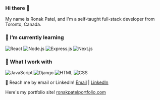 ### Hi there 👋

My name is Ronak Patel, and I'm a self-taught full-stack developer from Toronto, Canada.

### 🌱 I’m currently learning 
![React](https://img.shields.io/badge/React-16.x-blue?style=for-the-badge&logo=react)
![Node.js](https://img.shields.io/badge/Node.js-14.x-green?style=for-the-badge&logo=node.js)
![Express.js](https://img.shields.io/badge/Express.js-4.x-lightgrey?style=for-the-badge&logo=express)
![Next.js](https://img.shields.io/badge/Next.js-12.x-black?style=for-the-badge&logo=next.js)

### 🌱 What I work with
![JavaScript](https://img.shields.io/badge/-JavaScript-F7DF1E?style=flat-square&logo=javascript&logoColor=white)
![Django](https://img.shields.io/badge/-Django-092E20?style=flat-square&logo=django&logoColor=white)
![HTML](https://img.shields.io/badge/-HTML-E34F26?style=flat-square&logo=html5&logoColor=white)
![CSS](https://img.shields.io/badge/-CSS-1572B6?style=flat-square&logo=css3&logoColor=white)


💬 Reach me by email or LinkedIn! [Email](mailto:ronakpatel-@outlook.com) | [LinkedIn](https://www.linkedin.com/in/ronak-patel-bba9a91a1/)

Here's my portfolio site! [ronakpatelportfolio.com](https://ronakpatelportfolio.com/)
<!--

- 🔭 I’m currently working on ...
- 🌱 I’m currently learning ...
- 👯 I’m looking to collaborate on ...
- 🤔 I’m looking for help with ...
- 💬 Ask me about ...
- 📫 How to reach me: ...
- 😄 Pronouns: ...
- ⚡ Fun fact: ...
-->
